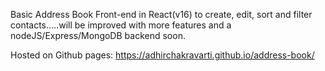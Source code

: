 Basic Address Book Front-end in React(v16) to create, edit, sort and filter contacts.....will be improved with more features and a nodeJS/Express/MongoDB backend soon.

Hosted on Github pages: https://adhirchakravarti.github.io/address-book/

